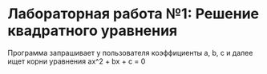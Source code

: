 # Лабораторная работа №1: Решение квадратного уравнения

Программа запрашивает у пользователя коэффициенты a, b, c и далее ищет корни уравнения ax^2 + bx + c = 0